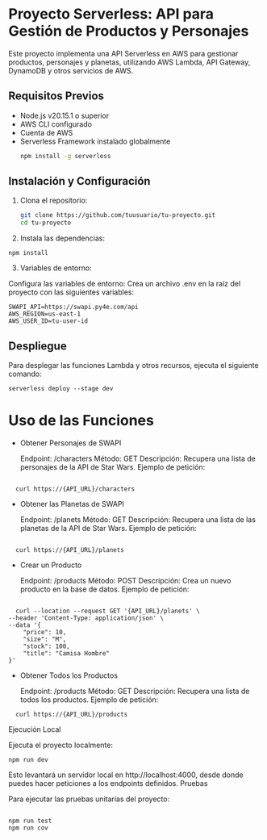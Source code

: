 # Proyecto Serverless: API para Gestión de Productos y Personajes

Este proyecto implementa una API Serverless en AWS para gestionar productos, personajes y planetas, utilizando AWS Lambda, API Gateway, DynamoDB y otros servicios de AWS.

## Requisitos Previos

- Node.js v20.15.1 o superior
- AWS CLI configurado
- Cuenta de AWS
- Serverless Framework instalado globalmente
  ```bash
  npm install -g serverless
  ```

## Instalación y Configuración

1. Clona el repositorio:

   ```bash
   git clone https://github.com/tuusuario/tu-proyecto.git
   cd tu-proyecto

   ```

2. Instala las dependencias:

```
npm install
```

3. Variables de entorno:

Configura las variables de entorno: Crea un archivo .env en la raíz del proyecto con las siguientes variables:

```
SWAPI_API=https://swapi.py4e.com/api
AWS_REGION=us-east-1
AWS_USER_ID=tu-user-id

```

## Despliegue

Para desplegar las funciones Lambda y otros recursos, ejecuta el siguiente comando:

```
serverless deploy --stage dev

```

# Uso de las Funciones

- Obtener Personajes de SWAPI

  Endpoint: /characters
  Método: GET
  Descripción: Recupera una lista de personajes de la API de Star Wars.
  Ejemplo de petición:

```

  curl https://{API_URL}/characters

```

- Obtener las Planetas de SWAPI

  Endpoint: /planets
  Método: GET
  Descripción: Recupera una lista de las planetas de la API de Star Wars.
  Ejemplo de petición:

```

  curl https://{API_URL}/planets

```

- Crear un Producto

  Endpoint: /products
  Método: POST
  Descripción: Crea un nuevo producto en la base de datos.
  Ejemplo de petición:

```

  curl --location --request GET '{API_URL}/planets' \
--header 'Content-Type: application/json' \
--data '{
    "price": 10,
    "size": "M",
    "stock": 100,
    "title": "Camisa Hombre"
}'

```

- Obtener Todos los Productos

  Endpoint: /products
  Método: GET
  Descripción: Recupera una lista de todos los productos.
  Ejemplo de petición:

```
  curl https://{API_URL}/products

```

Ejecución Local

Ejecuta el proyecto localmente:

```
npm run dev
```

Esto levantará un servidor local en http://localhost:4000, desde donde puedes hacer peticiones a los endpoints definidos.
Pruebas

Para ejecutar las pruebas unitarias del proyecto:

```

npm run test
npm run cov

```
